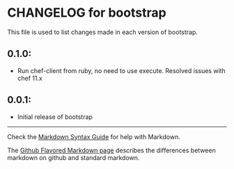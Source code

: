 # CHANGELOG for bootstrap

This file is used to list changes made in each version of bootstrap.

## 0.1.0:

* Run chef-client from ruby, no need to use execute. Resolved issues with chef 11.x

## 0.0.1:

* Initial release of bootstrap

- - - 
Check the [Markdown Syntax Guide](http://daringfireball.net/projects/markdown/syntax) for help with Markdown.

The [Github Flavored Markdown page](http://github.github.com/github-flavored-markdown/) describes the differences between markdown on github and standard markdown.
